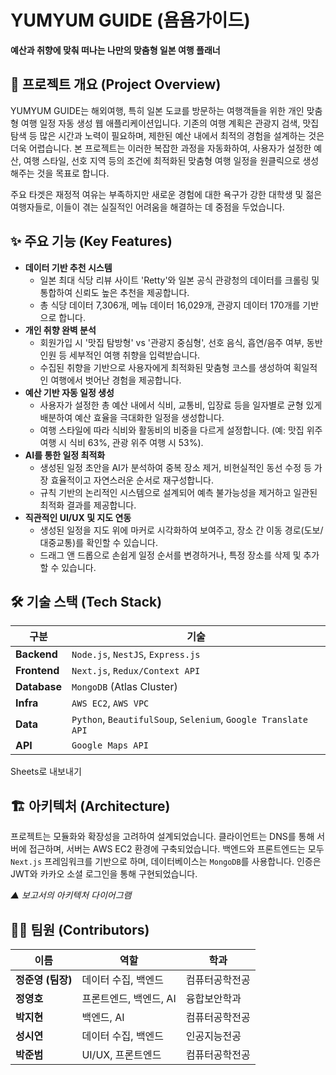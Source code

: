 # YUMYUM GUIDE (욤욤가이드)

**예산과 취향에 맞춰 떠나는 나만의 맞춤형 일본 여행 플래너**

## 📖 프로젝트 개요 (Project Overview)

YUMYUM GUIDE는 해외여행, 특히 일본 도쿄를 방문하는 여행객들을 위한 개인 맞춤형 여행 일정 자동 생성 웹 애플리케이션입니다. 기존의 여행 계획은 관광지 검색, 맛집 탐색 등 많은 시간과 노력이 필요하며, 제한된 예산 내에서 최적의 경험을 설계하는 것은 더욱 어렵습니다. 본 프로젝트는 이러한 복잡한 과정을 자동화하여, 사용자가 설정한 예산, 여행 스타일, 선호 지역 등의 조건에 최적화된 맞춤형 여행 일정을 원클릭으로 생성해주는 것을 목표로 합니다.

주요 타겟은 재정적 여유는 부족하지만 새로운 경험에 대한 욕구가 강한 대학생 및 젊은 여행자들로, 이들이 겪는 실질적인 어려움을 해결하는 데 중점을 두었습니다.

## ✨ 주요 기능 (Key Features)

- **데이터 기반 추천 시스템**
    - 일본 최대 식당 리뷰 사이트 'Retty'와 일본 공식 관광청의 데이터를 크롤링 및 통합하여 신뢰도 높은 추천을 제공합니다.
    - 총 식당 데이터 7,306개, 메뉴 데이터 16,029개, 관광지 데이터 170개를 기반으로 합니다.
- **개인 취향 완벽 분석**
    - 회원가입 시 '맛집 탐방형' vs '관광지 중심형', 선호 음식, 흡연/음주 여부, 동반 인원 등 세부적인 여행 취향을 입력받습니다.
    - 수집된 취향을 기반으로 사용자에게 최적화된 맞춤형 코스를 생성하여 획일적인 여행에서 벗어난 경험을 제공합니다.
- **예산 기반 자동 일정 생성**
    - 사용자가 설정한 총 예산 내에서 식비, 교통비, 입장료 등을 일자별로 균형 있게 배분하여 예산 효율을 극대화한 일정을 생성합니다.
    - 여행 스타일에 따라 식비와 활동비의 비중을 다르게 설정합니다. (예: 맛집 위주 여행 시 식비 63%, 관광 위주 여행 시 53%).
- **AI를 통한 일정 최적화**
    - 생성된 일정 초안을 AI가 분석하여 중복 장소 제거, 비현실적인 동선 수정 등 가장 효율적이고 자연스러운 순서로 재구성합니다.
    - 규칙 기반의 논리적인 시스템으로 설계되어 예측 불가능성을 제거하고 일관된 최적화 결과를 제공합니다.
- **직관적인 UI/UX 및 지도 연동**
    - 생성된 일정을 지도 위에 마커로 시각화하여 보여주고, 장소 간 이동 경로(도보/대중교통)를 확인할 수 있습니다.
    - 드래그 앤 드롭으로 손쉽게 일정 순서를 변경하거나, 특정 장소를 삭제 및 추가할 수 있습니다.

## 🛠️ 기술 스택 (Tech Stack)

| 구분 | 기술 |
| --- | --- |
| **Backend** | `Node.js`, `NestJS`, `Express.js` |
| **Frontend** | `Next.js`, `Redux/Context API` |
| **Database** | `MongoDB` (Atlas Cluster) |
| **Infra** | `AWS EC2`, `AWS VPC`  |
| **Data** | `Python`, `BeautifulSoup`, `Selenium`, `Google Translate API` |
| **API** | `Google Maps API` |

Sheets로 내보내기

## 🏗️ 아키텍처 (Architecture)

프로젝트는 모듈화와 확장성을 고려하여 설계되었습니다. 클라이언트는 DNS를 통해 서버에 접근하며, 서버는 AWS EC2 환경에 구축되었습니다. 백엔드와 프론트엔드는 모두 `Next.js` 프레임워크를 기반으로 하며, 데이터베이스는 `MongoDB`를 사용합니다. 인증은 JWT와 카카오 소셜 로그인을 통해 구현되었습니다.

*▲ 보고서의 아키텍처 다이어그램*


## 🧑‍💻 팀원 (Contributors)

| 이름 | 역할 | 학과 |
| --- | --- | --- |
| **정준영 (팀장)** | 데이터 수집, 백엔드 | 컴퓨터공학전공 |
| **정영호** | 프론트엔드, 백엔드, AI | 융합보안학과 |
| **박지현** | 백엔드, AI | 컴퓨터공학전공 |
| **성시연** | 데이터 수집, 백엔드 | 인공지능전공 |
| **박준범** | UI/UX, 프론트엔드 | 컴퓨터공학전공 |
